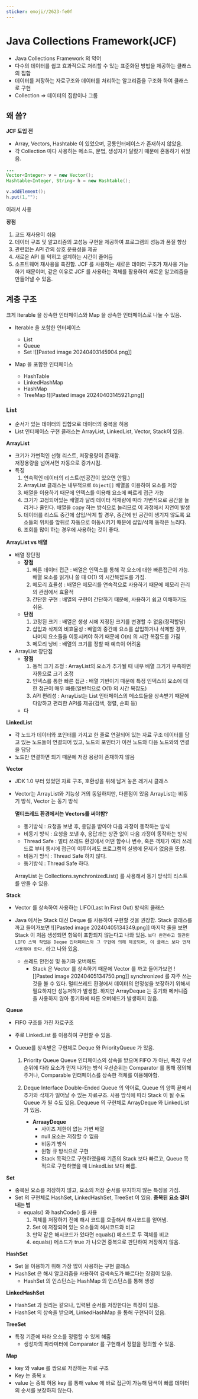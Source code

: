 ```yaml
---
sticker: emoji//2623-fe0f
---
```

# Java Collections Framework(JCF)

* Java Collections Framework 의 약어
* 다수의 데이터를 쉽고 효과적으로 처리할 수 있는 표준화된 방법을 제공하는 클래스의 집합
* 데이터를 저장하는 자료구조와 데이터를 처리하는 알고리즘을 구조화 하여 클래스로 구현
* Collection => 데이터의 집합이나 그룹

## 왜 씀?

**JCF 도입 전**

* Array, Vectors, Hashtable 이 있었으며, 공통인터페이스가 존재하지 않았음.
* 각 Collection 마다 사용하는 메소드, 문법, 생성자가 달랐기 때문에 혼동하기 쉬웠음.

```java
...
Vector<Integer> v = new Vector();
Hashtable<Integer, String> h = new Hashtable();

v.addElement();
h.put(1,"");
```

이래서 사용

**장점**
1) 코드 재사용이 쉬움
2) 데이터 구조 및 알고리즘의 고성능 구현을 제공하여 프로그램의 성능과 품질 향상
3) 관련없는 API 간의 상호 운용성을 제공
4) 새로운 API 를 익히고 설계하는 시간이 줄어듬
5) 소프트웨어 재사용을 촉진함. JCF 를 사용하는 새로운 데이터 구조가 재사용 가능하기 때문이며, 같은 이유로 JCF 를 사용하는 객체를 활용하여 새로운 알고리즘을 만들어낼 수 있음.


## 계층 구조

크게 Iterable 을 상속한 인터페이스와 Map 을 상속한 인터페이스로 나눌 수 있음.

* Iterable 을 포함한 인터페이스
	* List
	* Queue
	* Set
![[Pasted image 20240403145904.png]]

* Map 을 포함한 인터페이스
	* HashTable
	* LinkedHashMap
	* HashMap
	* TreeMap
![[Pasted image 20240403145921.png]]

### List

* 순서가 있는 데이터의 집합으로 데이터의 중복을 허용
* List 인터페이스 구현 클래스는 ArrayList, LinkedList, Vector, Stack이 있음.

**ArrayList**
* 크기가 가변적인 선형 리스트, 저장용량이 존재함.  
	저장용량을 넘어서면 자동으로 증가시킴. 
* 특징
	1. 연속적인 데이터의 리스트(빈공간이 있으면 안됨.)
	2. ArrayList 클래스는 내부적으로 `Object[]` 배열을 이용하여 요소를 저장
	3. 배열을 이용하기 때문에 인덱스를 이용해 요소에 빠르게 접근 가능
	4. 크기가 고정되어있는 배열과 달리 데이터 적재량에 따라 가변적으로 공간을 늘리거나 줄인다.
		배열을 copy 하는 방식으로 늘리므로 이 과정에서 지연이 발생
	5. 데이터를 리스트 중간에 삽입/삭제 할 경우, 중간에 빈 공간이 생기지 않도록 요소들의 위치를 앞뒤로 자동으로 이동시키기 때문에 삽입/삭제 동작은 느리다.
	6. 조회를 많이 하는 경우에 사용하는 것이 좋다.

**ArrayList vs 배열**

* 배열 장단점
	* **장점**
		1. 빠른 데이터 접근 : 배열은 인덱스를 통해 각 요소에 대한 빠른접근이 가능. 배열 요소를 읽거나 쓸 때 O(1) 의 시간복잡도를 가짐.
		2. 메모리 효율성 : 배열은 메모리를 연속적으로 사용하기 때문에 메모리 관리의 관점에서 효율적
		3. 간단한 구현 : 배열의 구현이 간단하기 때문에, 사용하기 쉽고 이해하기도 쉬움.
	* **단점**
		1. 고정된 크기 : 배열은 생성 시에 지정된 크기를 변경할 수 없음(정적할당)
		2. 삽입과 삭제의 비효율성 : 배열의 중간에 요소를 삽입하거나 삭제할 경우, 나머지 요소들을 이동시켜야 하기 때문에 O(n) 의 시간 복잡도를 가짐
		3. 메모리 낭비 : 배열의 크기를 정할 때 예측이 어려움
* ArrayList 장단점
	* **장점**
		1. 동적 크기 조정 : ArrayList의 요소가 추가될 때 내부 배열 크기가 부족하면 자동으로 크기 조정
		2. 인덱스를 통한 빠른 접근 : 배열 기반이기 때문에 특정 인덱스의 요소에 대한 접근이 매우 빠름(일반적으로 O(1) 의 시간 복잡도)
		3. API 편리성 : ArrayList는 List 인터페이스의 메소드들을 상속받기 때문에 다양하고 편리한 API를 제공(검색, 정렬, 순회 등)
	* 다


**LinkedList**
* 각 노드가 데이터와 포인터를 가지고 한 줄로 연결되어 있는 자료 구조
	데이터를 담고 있는 노드들이 연결되어 있고, 노드의 포인터가 이전 노드와 다음 노드와의 연결을 담당
* 노드만 연결하면 되기 때문에 저장 용량이 존재하지 않음

**Vector**
* JDK 1.0 부터 있었던 자료 구조, 호환성을 위해 남겨 놓은 레거시 클래스
* Vector는 ArrayList와 기능상 거의 동일하지만, 다른점이 있음
	ArrayList는 비동기 방식, Vector 는 동기 방식
	
	**멀티쓰레드 환경에서는 Vectors를 써야함?**
	* 동기방식 : 요청을 보낸 후, 응답을 받아야 다음 과정이 동작하는 방식
	* 비동기 방식 : 요청을 보낸 후, 응답과는 상관 없이 다음 과정이 동작하는 방식
	* Thread Safe : 멀티 쓰레드 환경에서 어떤 함수나 변수, 혹은 객체가 여러 쓰레드로 부터 동시에 접근이 이루어져도 프로그램의 실행에 문제가 없음을 뜻함.
	* 비동기 방식 : Thread Safe 하지 않다.
	* 동기방식 : Thread Safe 하다.
	  
	ArrayList 는 Collections.synchronizedList() 를 사용해서 동기 방식의 리스트를 만들 수 있음.


**Stack**

* Vector 를 상속하여 사용하는 LIFO(Last In First Out) 방식의 클래스
* Java 에서는 Stack 대신 Deque 를 사용하여 구현할 것을 권장함.
	Stack 클래스를 까고 들어가보면
	![[Pasted image 20240405134349.png]]
	마지막 줄을 보면 Stack 이 처음 생성되면 항목이 포함되지 않는다고 나와 있음.
	`보다 완전하고 일관된 LIFO 스택 작업은 Deque 인터페이스와 그 구현에 의해 제공되며, 이 클래스 보다 먼저 사용해야 한다.`
	라고 나와 있음.
	
	* 쓰레드 안전성 및 동기화 오버헤드
		* Stack 은 Vector 를 상속하기 때문에 Vector 를 까고 들어가보면
		  ![[Pasted image 20240405134750.png]]
		  synchronized 를 자주 쓰는 것을 볼 수 있다. 멀티쓰레드 환경에서 데이터의 안정성을 보장하기 위해서 필요하지만 성능저하가 발생함.
		  하지만 ArrayDeque 는 동기화 메커니즘을 사용하지 않아 동기화에 따른 오버헤드가 발생하지 않음.

**Queue**
* FIFO 구조를 가진 자료구조
* 주로 LinkedList 를 이용하여 구현할 수 있음.
* Queue를 상속받은 구현체로 Deque 와 PriorityQueue 가 있음.

	1. Priority Queue
		Queue 인터페이스의 상속을 받으며 FIFO 가 아닌, 특정 우선순위에 다라 요소가 먼저 나가는 방식
		우선순위는 Comparator 를 통해 정의해주거나, Comparable 인터페이스를 상속한 객체를 이용해야함.
	2. Deque
		Interface
		Double-Ended Queue 의 약어로, Queue 의 양쪽 끝에서 추가와 삭제가 일어날 수 있는 자료구조.
		사용 방식에 따라 Stack 이 될 수도 Queue 가 될 수도 있음.
		Dequeue 의 구현체로 ArrayDeque 와 LinkedList 가 있음.
		
		* **ArraayDeque**
			* 사이즈 제한이 없는 가변 배열
			* null 요소는 저장할 수 없음
			* 비동기 방식
			* 원형 큐 방식으로 구현
			* Stack 목적으로 구현하였을때 기존의 Stack 보다 빠르고, Queue 목적으로 구현하였을 때 LinkedList 보다 빠름.

**Set**
* 중복된 요소를 저장하지 않고, 요소의 저장 순서를 유지하지 않는 특징을 가짐.
* Set 의 구현체로 HashSet, LinkedHashSet, TreeSet 이 있음.
	**중복된 요소 걸러내는 법**
	* equals() 와 hashCode() 를 사용
		1. 객체를 저장하기 전에 해시 코드를 호출해서 해시코드를 얻어냄.
		2. Set 에 저장되어 있는 요소들의 해시코드와 비교
		3. 만약 같은 해시코드가 있다면 equals() 메소드로 두 객체를 비교
		4. equals() 메소드가 true 가 나오면 중복으로 판단하여 저장하지 않음.

**HashSet**

* Set 을 이용하기 위해 가장 많이 사용하는 구현 클래스
* HashSet 은 해시 알고리즘을 사용하여 검색속도가 빠르다는 장점이 있음.
	* HashSet 의 인스턴스는 HashMap 의 인스턴스를 통해 생성

**LinkedHashSet**
* HashSet 과 원리는 같으나, 입력된 순서를 저장한다는 특징이 있음.
* HashSet 의 상속을 받으며, LinkedHashMap 을 통해 구현되어 있음.

**TreeSet**
* 특정 기준에 따라 요소를 정렬할 수 있게 해줌
	* 생성자의 파라미터에 Comparator 를 구현해서 정렬을 정의할 수 있음.

**Map**
* key 와 value 를 쌍으로 저장하는 자료 구조
* Key 는 중복 x 
* value 는 중복 허용
key 를 통해 value 에 바로 접근이 가능해 탐색이 빠름
데이터의 순서를 보장하지 않는다.



